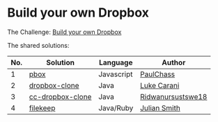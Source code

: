 # Build your own Dropbox

The Challenge: [Build your own Dropbox](https://codingchallenges.fyi/challenges/challenge-dropbox/)

The shared solutions:

| No. | Solution                                                                  | Language   | Author                                                    |
| --- | ------------------------------------------------------------------------- | ---------- | --------------------------------------------------------- |
| 1   | [pbox](https://github.com/PaulChass/pbox)                                 | Javascript | [PaulChass](https://github.com/PaulChass)                 |
| 2   | [dropbox-clone](https://github.com/lwcarani/dropbox-clone)                | Java       | [Luke Carani](https://github.com/lwcarani)                |
| 3   | [cc-dropbox-clone](https://github.com/Ridwanursustswe18/cc-dropbox-clone) | Java       | [Ridwanursustswe18](https://github.com/Ridwanursustswe18) |
| 4   | [filekeep](https://github.com/jayastronomic/filekeep)                     | Java/Ruby  | [Julian Smith](https://github.com/jayastronomic)          |
